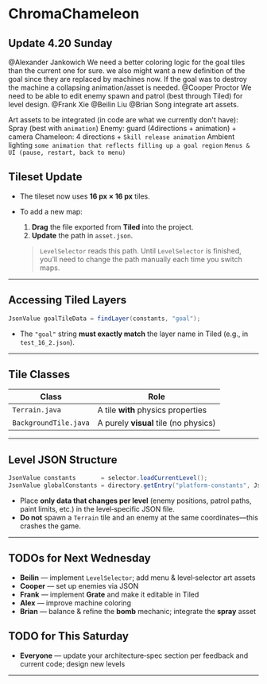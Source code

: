 # ChromaChameleon

## Update 4.20 Sunday

@Alexander Jankowich
 We need a better coloring logic for the goal tiles than the current one for sure. we also might want a new definition of the goal since they are replaced by machines now. If the goal was to destroy the machine a collapsing animation/asset is needed.
@Cooper Proctor
 We need to be able to edit enemy spawn and patrol (best through Tiled) for level design.
@Frank Xie @Beilin Liu @Brian Song integrate art assets.

Art assets to be integrated (in code are what we currently don't have):
Spray (best with `animation`)
Enemy:  guard (4directions + animation) + camera
Chameleon: 4 directions + `Skill release animation`
Ambient lighting
`some animation that reflects filling up a goal region`
`Menus & UI (pause, restart, back to menu)`

## Tileset Update

- The tileset now uses **16 px × 16 px** tiles.  
- To add a new map:  
  1. **Drag** the file exported from **Tiled** into the project.  
  2. **Update** the path in `asset.json`.

  > `LevelSelector` reads this path. Until `LevelSelector` is finished, you’ll need to change the path manually each time you switch maps.

---

## Accessing Tiled Layers

```java
JsonValue goalTileData = findLayer(constants, "goal");
```

- The `"goal"` string **must exactly match** the layer name in Tiled (e.g., in `test_16_2.json`).

---

## Tile Classes

| Class | Role |
|-------|------|
| `Terrain.java` | A tile **with** physics properties |
| `BackgroundTile.java` | A purely **visual** tile (no physics) |

---

## Level JSON Structure

```java
JsonValue constants       = selector.loadCurrentLevel();
JsonValue globalConstants = directory.getEntry("platform-constants", JsonValue.class);
```

- Place **only data that changes per level** (enemy positions, patrol paths, paint limits, etc.) in the level‑specific JSON file.  
- **Do not** spawn a `Terrain` tile and an enemy at the same coordinates—this crashes the game.

---

## TODOs for Next Wednesday

- **Beilin** — implement `LevelSelector`; add menu & level‑selector art assets  
- **Cooper** — set up enemies via JSON  
- **Frank** — implement **Grate** and make it editable in Tiled  
- **Alex** — improve machine coloring  
- **Brian** — balance & refine the **bomb** mechanic; integrate the **spray** asset  

## TODO for This Saturday
- **Everyone** — update your architecture‑spec section per feedback and current code; design new levels  

---
